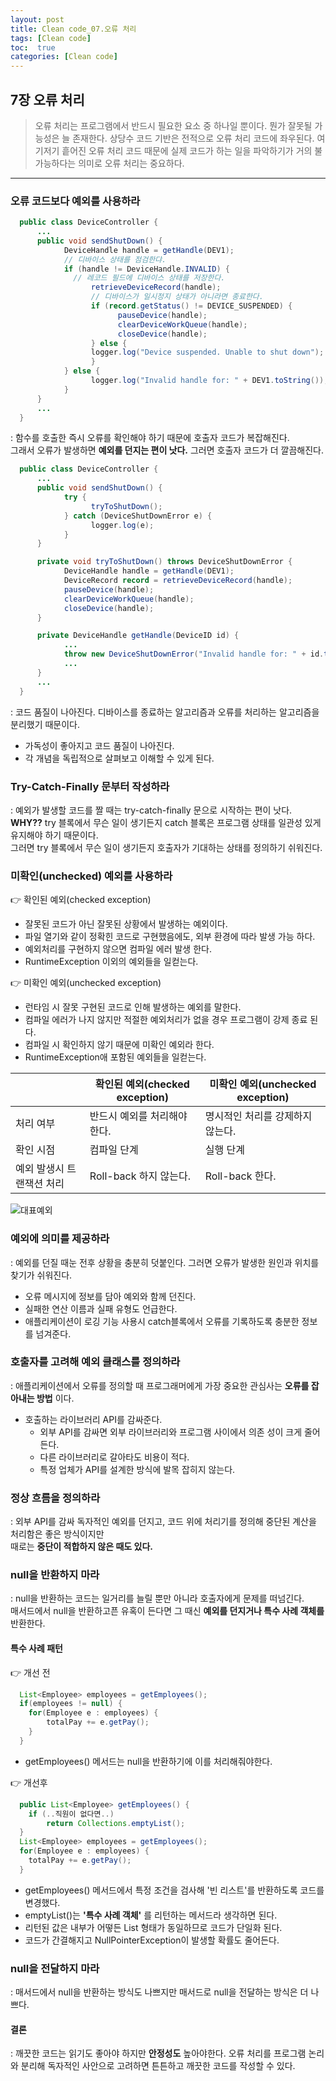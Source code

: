 ```yaml
---
layout: post
title: Clean code_07.오류 처리
tags: [Clean code]
toc:  true
categories: [Clean code]
---
```

## 7장 오류 처리
> 오류 처리는 프로그램에서 반드시 필요한 요소 중 하나일 뿐이다. 뭔가 잘못될 가능성은 늘 존재한다. 상당수 코드 기반은 전적으로 오류 처리 코드에 좌우된다. 여기저기 흩어진 오류 처리 코드 때문에 실제 코드가 하는 일을 파악하기가 거의 불가능하다는 의미로 오류 처리는 중요하다.

<hr/>

### 오류 코드보다 예외를 사용하라

```java
  public class DeviceController {
      ...
  	  public void sendShutDown() {
  		    DeviceHandle handle = getHandle(DEV1);
  		    // 디바이스 상태를 점검한댜.
  		    if (handle != DeviceHandle.INVALID) {
  			  // 레코드 필드에 디바이스 상태를 저장한다.
  			      retrieveDeviceRecord(handle);
  			      // 디바이스가 일시정지 상태가 아니라면 종료한다.
  			      if (record.getStatus() != DEVICE_SUSPENDED) {
  				        pauseDevice(handle);
  				        clearDeviceWorkQueue(handle);
  				        closeDevice(handle);
  			      } else {
                  logger.log("Device suspended. Unable to shut down");
  			      }
  		    } else {
  			      logger.log("Invalid handle for: " + DEV1.toString());
  		    }
  	  }
  	  ...
  }
```

: 함수를 호출한 즉시 오류를 확인해야 하기 때문에 호출자 코드가 복잡해진다.<br>
그래서 오류가 발생하면 **예외를 던지는 편이 낫다.** 그러면 호출자 코드가 더 깔끔해진다.<br>

```java
  public class DeviceController {
  	  ...
  	  public void sendShutDown() {
  		    try {
  			      tryToShutDown();
  		    } catch (DeviceShutDownError e) {
  			      logger.log(e);
  		    }
  	  }

  	  private void tryToShutDown() throws DeviceShutDownError {
  		    DeviceHandle handle = getHandle(DEV1);
  		    DeviceRecord record = retrieveDeviceRecord(handle);
  		    pauseDevice(handle);
  		    clearDeviceWorkQueue(handle);
  		    closeDevice(handle);
  	  }

  	  private DeviceHandle getHandle(DeviceID id) {
  		    ...
  		    throw new DeviceShutDownError("Invalid handle for: " + id.toString());
  		    ...
  	  }
  	  ...
  }
```

: 코드 품질이 나아진다. 디바이스를 종료하는 알고리즘과 오류를 처리하는 알고리즘을 분리했기 때문이다.
- 가독성이 좋아지고 코드 품질이 나아진다.
- 각 개념을 독립적으로 살펴보고 이해할 수 있게 된다.

### Try-Catch-Finally 문부터 작성하라
: 예외가 발생할 코드를 짤 때는 try-catch-finally 문으로 시작하는 편이 낫다.<br>
**WHY??** try 블록에서 무슨 일이 생기든지 catch 블록은 프로그램 상태를 일관성 있게 유지해야 하기 때문이다.<br>
그러면 try 블록에서 무슨 일이 생기든지 호출자가 기대하는 상태를 정의하기 쉬워진다.

### 미확인(unchecked) 예외를 사용하라
&#128073; 확인된 예외(checked exception)
  - 잘못된 코드가 아닌 잘못된 상황에서 발생하는 예외이다.
  - 파일 열기와 같이 정확힌 코드로 구현했음에도, 외부 환경에 따라 발생 가능 하다.
  - 예외처리를 구현하지 않으면 컴파일 에러 발생 한다.
  - RuntimeException 이외의 예외들을 일컫는다.

&#128073; 미확인 예외(unchecked exception)
  - 런타임 시 잘못 구현된 코드로 인해 발생하는 예외를 말한다.
  - 컴파일 에러가 나지 않지만 적절한 예외처리가 없을 경우 프로그램이 강제 종료 된다.
  - 컴파일 시 확인하지 않기 때문에 미확인 예외라 한다.
  - RuntimeException애 포함된 예외들을 일컫는다.

||확인된 예외(checked exception)|미확인 예외(unchecked exception)|
|---|---|---|
|처리 여부| 반드시 예외를 처리해야 한다. | 명시적인 처리를 강제하지 않는다. |
|확인 시점| 컴파일 단계 | 실행 단계 |
|예외 발생시 트랜잭션 처리| Roll-back 하지 않는다. | Roll-back 한다. |  

  ![대표예외](https://github.com/Lindashin15/studyImage/blob/main/exception%E1%84%80%E1%85%B3%E1%84%85%E1%85%B5%E1%86%B7.png?raw=true)

### 예외에 의미를 제공하라
: 예외를 던질 때눈 전후 상황을 충분히 덧붙인다. 그러면 오류가 발생한 원인과 위치를 찾기가 쉬워진다.
- 오류 메시지에 정보를 담아 예외와 함께 던진다.
- 실패한 연산 이름과 실패 유형도 언급한다.
- 애플리케이션이 로깅 기능 사용시 catch블록에서 오류를 기록하도록 충분한 정보를 넘겨준다.

### 호출자를 고려해 예외 클래스를 정의하라
: 애플리케이션에서 오류를 정의할 때 프로그래머에게 가장 중요한 관심사는 **오류를 잡아내는 방법** 이다.
- 호출하는 라이브러리 API를 감싸준다.
  - 외부 API를 감싸면 외부 라이브러리와 프로그램 사이에서 의존 성이 크게 줄어든다.
  - 다른 라이브러리로 갈아타도 비용이 적다.
  - 특정 업체가 API를 설계한 방식에 발목 잡히지 않는다.

### 정상 흐름을 정의하라
: 외부 API를 감싸 독자적인 예외를 던지고, 코드 위에 처리기를 정의해 중단된 계산을 처리함은 좋은 방식이지만<br>
때로는 **중단이 적합하지 않은 때도 있다.**

### null을 반환하지 마라
: null을 반환하는 코드는 일거리를 늘릴 뿐만 아니라 호출자에게 문제를 떠넘긴다.   
매서드에서 null을 반환하고픈 유혹이 든다면 그 때신 **예외를 던지거나 특수 사례 객체를** 반환한다.

#### 특수 사례 패턴
&#128073; 개선 전

```java
  List<Employee> employees = getEmployees();
  if(employees != null) {
  	for(Employee e : employees) {
  		totalPay += e.getPay();
  	}
  }
```
- getEmployees() 메서드는 null을 반환하기에 이를 처리해줘야한다.

&#128073; 개선후

```java
  public List<Employee> getEmployees() {
  	if (..직원이 없다면..)
  		return Collections.emptyList();
  }
  List<Employee> employees = getEmployees();
  for(Employee e : employees) {
  	totalPay += e.getPay();
  }
```

- getEmployees() 메서드에서 특정 조건을 검사해 '빈 리스트'를 반환하도록 코드를 변경했다.
- emptyList()는 **'특수 사례 객체'** 를 리턴하는 메서드라 생각하면 된다.
- 리턴된 값은 내부가 어떻든 List<Employee> 형태가 동일하므로 코드가 단일화 된다.
- 코드가 간결해지고 NullPointerException이 발생할 확률도 줄어든다.

### null을 전달하지 마라
: 매서드에서 null을 반환하는 방식도 나쁘지만 매서드로 null을 전달하는 방식은 더 나쁘다.

#### 결론
: 깨끗한 코드는 읽기도 좋아야 하지만 **안정성도** 높아야한다. 오류 처리를 프로그램 논리와 분리해 독자적인 사안으로 고려하면 튼튼하고 깨끗한 코드를 작성할 수 있다.<br>
